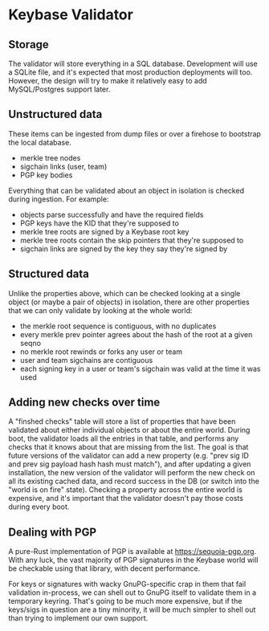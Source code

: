 # Keybase Validator

## Storage

The validator will store everything in a SQL database. Development will use a
SQLite file, and it's expected that most production deployments will too.
However, the design will try to make it relatively easy to add MySQL/Postgres
support later.

## Unstructured data

These items can be ingested from dump files or over a firehose to bootstrap the
local database.

- merkle tree nodes
- sigchain links (user, team)
- PGP key bodies

Everything that can be validated about an object in isolation is checked during
ingestion. For example:

- objects parse successfully and have the required fields
- PGP keys have the KID that they're supposed to
- merkle tree roots are signed by a Keybase root key
- merkle tree roots contain the skip pointers that they're supposed to
- sigchain links are signed by the key they say they're signed by

## Structured data

Unlike the properties above, which can be checked looking at a single object
(or maybe a pair of objects) in isolation, there are other properties that we
can only validate by looking at the whole world:

- the merkle root sequence is contiguous, with no duplicates
- every merkle prev pointer agrees about the hash of the root at a given seqno
- no merkle root rewinds or forks any user or team
- user and team sigchains are contiguous
- each signing key in a user or team's sigchain was valid at the time it was used

## Adding new checks over time

A "finshed checks" table will store a list of properties that have been
validated about either individual objects or about the entire world. During
boot, the validator loads all the entries in that table, and performs any
checks that it knows about that are missing from the list. The goal is that
future versions of the validator can add a new property (e.g. "prev sig ID and
prev sig payload hash hash must match"), and after updating a given
installation, the new version of the validator will perform the new check on
all its existing cached data, and record success in the DB (or switch into the
"world is on fire" state). Checking a property across the entire world is
expensive, and it's important that the validator doesn't pay those costs during
every boot.

## Dealing with PGP

A pure-Rust implementation of PGP is available at https://sequoia-pgp.org. With
any luck, the vast majority of PGP signatures in the Keybase world will be
checkable using that library, with decent performance.

For keys or signatures with wacky GnuPG-specific crap in them that fail
validation in-process, we can shell out to GnuPG itself to validate them in a
temporary keyring. That's going to be much more expensive, but if the keys/sigs
in question are a tiny minority, it will be much simpler to shell out than
trying to implement our own support.
